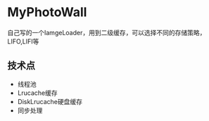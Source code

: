 # MyPhotoWall
自己写的一个IamgeLoader，用到二级缓存，可以选择不同的存储策略，LIFO,LIFI等
## 技术点
* 线程池
* Lrucache缓存
* DiskLrucache硬盘缓存
* 同步处理
